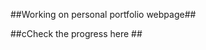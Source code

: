 ##Working on personal portfolio webpage##

##cCheck the progress here <a href="https://grandeddie.github.io/portfolio-REfe-e-dWeb.github.io/"></a>##
